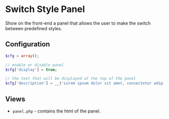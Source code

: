 # Switch Style Panel

Show on the front-end a panel that allows the user to make the switch between predefined styles.

## Configuration

```php
$cfg = array();

// enable or disable panel
$cfg['display'] = true;

// the text that will be displayed at the top of the panel
$cfg['description'] = __('Lorem ipsum dolor sit amet, consectetur adipiscing elit.', 'fw');
```
 
## Views

* `panel.php` - contains the html of the panel.